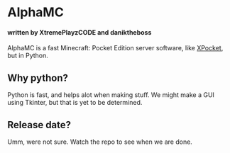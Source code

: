 # AlphaMC
#### written by XtremePlayzCODE and daniktheboss

AlphaMC is a fast Minecraft: Pocket Edition server software, like [XPocket](https://github.com/XPocket/XPocket), but in Python.

## Why python?
Python is fast, and helps alot when making stuff. We might make a GUI using Tkinter, but that is yet to be determined.

## Release date?
Umm, were not sure. Watch the repo to see when we are done.
